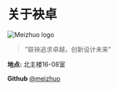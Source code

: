 关于袂卓
===
![Meizhuo logo](__IMG__/favicon.ico)

>"联袂追求卓越，创新设计未来"

**地点:** 北主楼16-08室

**Github** [@meizhuo](https://github.com/meizhuo)